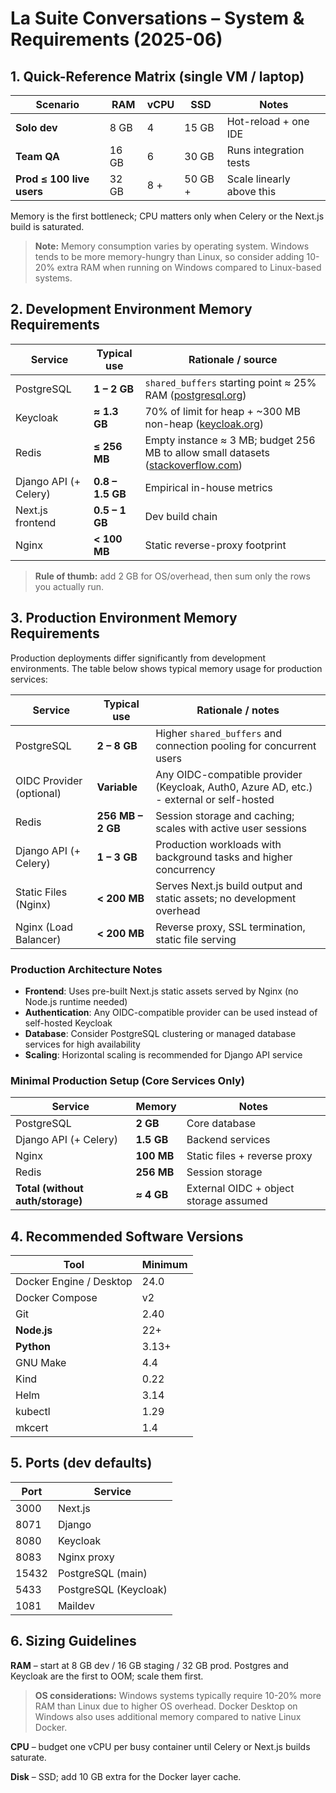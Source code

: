 # La Suite Conversations – System & Requirements (2025-06)

## 1. Quick-Reference Matrix (single VM / laptop)

| Scenario                  | RAM   | vCPU | SSD     | Notes                     |
|---------------------------|-------|------|---------|---------------------------|
| **Solo dev**              | 8 GB  | 4    | 15 GB   | Hot-reload + one IDE      |
| **Team QA**               | 16 GB | 6    | 30 GB   | Runs integration tests    |
| **Prod ≤ 100 live users** | 32 GB | 8 +  | 50 GB + | Scale linearly above this |

Memory is the first bottleneck; CPU matters only when Celery or the Next.js build is saturated.

> **Note:** Memory consumption varies by operating system. Windows tends to be more memory-hungry than Linux, so consider adding 10-20% extra RAM when running on Windows compared to Linux-based systems.

## 2. Development Environment Memory Requirements

| Service               | Typical use                   | Rationale / source                                                                      |
|-----------------------|-------------------------------|-----------------------------------------------------------------------------------------|
| PostgreSQL            | **1 – 2 GB**                  | `shared_buffers` starting point ≈ 25% RAM ([postgresql.org][1])                         |
| Keycloak              | **≈ 1.3 GB**                  | 70% of limit for heap + ~300 MB non-heap ([keycloak.org][2])                            |
| Redis                 | **≤ 256 MB**                  | Empty instance ≈ 3 MB; budget 256 MB to allow small datasets ([stackoverflow.com][3])   |
| Django API (+ Celery) | **0.8 – 1.5 GB**              | Empirical in-house metrics                                                              |
| Next.js frontend      | **0.5 – 1 GB**                | Dev build chain                                                                         |
| Nginx                 | **< 100 MB**                  | Static reverse-proxy footprint                                                          |

[1]: https://www.postgresql.org/docs/9.1/runtime-config-resource.html "PostgreSQL: Documentation: 9.1: Resource Consumption"
[2]: https://www.keycloak.org/high-availability/concepts-memory-and-cpu-sizing "Concepts for sizing CPU and memory resources - Keycloak"
[3]: https://stackoverflow.com/questions/45233052/memory-footprint-for-redis-empty-instance "Memory footprint for Redis empty instance - Stack Overflow"

> **Rule of thumb:** add 2 GB for OS/overhead, then sum only the rows you actually run.

## 3. Production Environment Memory Requirements

Production deployments differ significantly from development environments. The table below shows typical memory usage for production services:

| Service                   | Typical use                 | Rationale / notes                                                                        |
|---------------------------|-----------------------------|------------------------------------------------------------------------------------------|
| PostgreSQL                | **2 – 8 GB**                | Higher `shared_buffers` and connection pooling for concurrent users                      |
| OIDC Provider (optional)  | **Variable**                | Any OIDC-compatible provider (Keycloak, Auth0, Azure AD, etc.) - external or self-hosted |
| Redis                     | **256 MB – 2 GB**           | Session storage and caching; scales with active user sessions                            |
| Django API (+ Celery)     | **1 – 3 GB**                | Production workloads with background tasks and higher concurrency                        |
| Static Files (Nginx)      | **< 200 MB**                | Serves Next.js build output and static assets; no development overhead                   |
| Nginx (Load Balancer)     | **< 200 MB**                | Reverse proxy, SSL termination, static file serving                                      |

### Production Architecture Notes

- **Frontend**: Uses pre-built Next.js static assets served by Nginx (no Node.js runtime needed)
- **Authentication**: Any OIDC-compatible provider can be used instead of self-hosted Keycloak
- **Database**: Consider PostgreSQL clustering or managed database services for high availability
- **Scaling**: Horizontal scaling is recommended for Django API service

### Minimal Production Setup (Core Services Only)

| Service                          | Memory     | Notes                                  |
|----------------------------------|------------|----------------------------------------|
| PostgreSQL                       | **2 GB**   | Core database                          |
| Django API (+ Celery)            | **1.5 GB** | Backend services                       |
| Nginx                            | **100 MB** | Static files + reverse proxy           |
| Redis                            | **256 MB** | Session storage                        |
| **Total (without auth/storage)** | **≈ 4 GB** | External OIDC + object storage assumed |

## 4. Recommended Software Versions

| Tool                    | Minimum |
|-------------------------|---------|
| Docker Engine / Desktop | 24.0    |
| Docker Compose          | v2      |
| Git                     | 2.40    |
| **Node.js**             | 22+     |
| **Python**              | 3.13+   |
| GNU Make                | 4.4     |
| Kind                    | 0.22    |
| Helm                    | 3.14    |
| kubectl                 | 1.29    |
| mkcert                  | 1.4     |


## 5. Ports (dev defaults)

| Port      | Service               |
|-----------|-----------------------|
| 3000      | Next.js               |
| 8071      | Django                |
| 8080      | Keycloak              |
| 8083      | Nginx proxy           |
| 15432     | PostgreSQL (main)     |
| 5433      | PostgreSQL (Keycloak) |
| 1081      | Maildev               |

## 6. Sizing Guidelines

**RAM** – start at 8 GB dev / 16 GB staging / 32 GB prod. Postgres and Keycloak are the first to OOM; scale them first.

> **OS considerations:** Windows systems typically require 10-20% more RAM than Linux due to higher OS overhead. Docker Desktop on Windows also uses additional memory compared to native Linux Docker.

**CPU** – budget one vCPU per busy container until Celery or Next.js builds saturate.

**Disk** – SSD; add 10 GB extra for the Docker layer cache.
